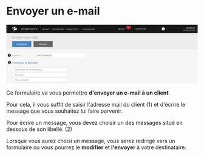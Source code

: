 # Envoyer un e-mail


![envoyermail-screenshotfionajoupilancom20150812144623](images/envoyermail-screenshotfionajoupilancom20150812144623.png)


<p>Ce formulaire va vous permettre <strong>d'envoyer un e-mail &agrave; un client</strong>.</p>
<p>Pour cela, il vous suffit de saisir l'adresse mail du client (1) et d'&eacute;crire le message que vous souhaitez lui faire parvenir.</p>
<p>Pour &eacute;crire un message, vous devez choisir un des messages situ&eacute; en dessous de son libell&eacute;. (2)</p>
<p>Lorsque vous aurez choisi un message, vous serez redirig&eacute; vers un formulaire ou vous pourrez le <strong>modifier</strong> et <strong>l'envoyer </strong>&agrave; votre destinataire.</p>
<p>&nbsp;</p>
<p>&nbsp;</p>

